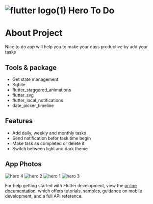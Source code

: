 # ![flutter logo(1)](https://user-images.githubusercontent.com/100343047/192093208-59b423e0-0afb-4895-a7d5-97b2a4638f92.png) Hero To Do

# About Project
Nice to do app will help you to make your days productive by add your tasks 

## Tools & package
- Get state management
- Sqflite 
- flutter_staggered_animations
- flutter_svg
- flutter_local_notifications
- date_picker_timeline


## Features
- Add daily, weekly and monthly tasks
- Send notification befor task time begin
- Make task as completed or delete it
- Switch between light and dark theme 

## App Photos

![hero 4](https://user-images.githubusercontent.com/100343047/192096997-4f98dc33-0ec3-4838-8bc4-4f6ac06f3b7f.jpg)
![hero 2](https://user-images.githubusercontent.com/100343047/192096998-3447a3d6-a7ed-4ec2-b296-5ebea6568369.jpg)
![hero 1 ](https://user-images.githubusercontent.com/100343047/192097002-3147bb8f-f55d-4461-9514-5ad8428f3419.jpg)
![hero 3](https://user-images.githubusercontent.com/100343047/192097003-d12f379f-bc57-4a70-aaaa-eaae4391482f.jpg)

For help getting started with Flutter development, view the
[online documentation](https://docs.flutter.dev/), which offers tutorials,
samples, guidance on mobile development, and a full API reference.
